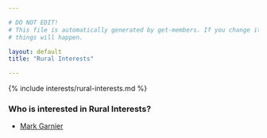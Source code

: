 ```yaml
---

# DO NOT EDIT!
# This file is automatically generated by get-members. If you change it, bad
# things will happen.

layout: default
title: "Rural Interests"

---
```


{% include interests/rural-interests.md %}

### Who is interested in Rural Interests?


* [Mark Garnier](members/mark-garnier.html)
